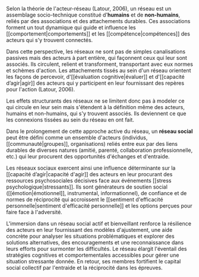 Selon la théorie de l'acteur-réseau (Latour, 2006), un réseau est un assemblage socio-technique constitué d'**humains** et de **non-humains**, reliés par des associations et des attachements durables. Ces associations forment un tout dynamique qui guide et influence les [[comportement|comportements]] et les [[compétence|compétences]] des acteurs qui s'y trouvent connectés.

Dans cette perspective, les réseaux ne sont pas de simples canalisations passives mais des acteurs à part entière, qui façonnent ceux qui leur sont associés. Ils circulent, relient et transforment, transportant avec eux normes et schèmes d'action. Les attachements tissés au sein d'un réseau orientent les façons de percevoir, d'[[évaluation cognitive|évaluer]] et d'[[capacité d’agir|agir]] des acteurs qui y participent en leur fournissant des repères pour l'action (Latour, 2006).

Les effets structurants des réseaux ne se limitent donc pas à modeler ce qui circule en leur sein mais s'étendent à la définition même des acteurs, humains et non-humains, qui s'y trouvent associés. Ils deviennent ce que les connexions tissées au sein du réseau en ont fait.  

Dans le prolongement de cette approche active du réseau, un **réseau social** peut être défini comme un ensemble d'acteurs (individus, [[communauté|groupes]], organisations) reliés entre eux par des liens durables de diverses natures (amitié, parenté, collaboration professionnelle, etc.) qui leur procurent des opportunités d'échanges et d'entraide.

Les réseaux sociaux exercent ainsi une influence déterminante sur la [[capacité d’agir|capacité d'agir]] des acteurs en leur procurant des ressources psychosociales décisives face aux événements [[stress psychologique|stressants]]. Ils sont générateurs de soutien social ([[émotion|émotionnel]], instrumental, informationnel), de confiance et de normes de réciprocité qui accroissent le [[sentiment d'efficacité personnelle|sentiment d'efficacité personnelle]] et les options perçues pour faire face à l'adversité.

L'immersion dans un réseau social actif et bienveillant renforce la résilience des acteurs en leur fournissant des modèles d'ajustement, une aide concrète pour analyser les situations problématiques et explorer des solutions alternatives, des encouragements et une reconnaissance dans leurs efforts pour surmonter les difficultés. Le réseau élargit l'éventail des stratégies cognitives et comportementales accessibles pour gérer une situation stressante donnée. En retour, ses membres fortifient le capital social collectif par l'entraide et la réciprocité dans les épreuves.

